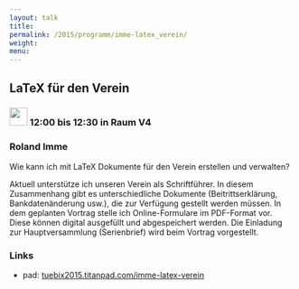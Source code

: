 ```yaml
---
layout: talk
title:
permalink: /2015/programm/imme-latex_verein/
weight: 
menu:
---
```

## LaTeX&nbsp;für&nbsp;den&nbsp;Verein

### <img height = "32" src="../../images/talk.svg"> 12:00 bis 12:30 in Raum V4

### Roland&nbsp;Imme

Wie kann ich mit LaTeX Dokumente für den Verein erstellen und verwalten?

Aktuell unterstütze ich unseren Verein als Schriftführer.
In diesem Zusammenhang gibt es unterschiedliche Dokumente (Beitrittserklärung, Bankdatenänderung usw.), die zur Verfügung gestellt werden müssen.
In dem geplanten Vortrag stelle ich Online-Formulare im PDF-Format vor.
Diese können digital ausgefüllt und abgespeichert werden.
Die Einladung zur Hauptversammlung (Serienbrief) wird beim Vortrag vorgestellt.

### Links

- pad: <a href="https://tuebix2015.titanpad.com/imme-latex-verein" target="_blank">tuebix2015.titanpad.com/imme-latex-verein</a>
